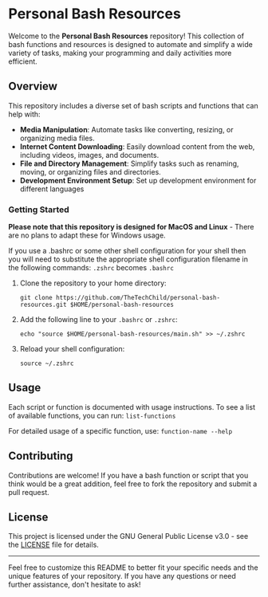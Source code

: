 # Personal Bash Resources

Welcome to the **Personal Bash Resources** repository! This collection of bash functions and resources is designed to automate and simplify a wide variety of tasks, making your programming and daily activities more efficient.

## Overview

This repository includes a diverse set of bash scripts and functions that can help with:

- **Media Manipulation**: Automate tasks like converting, resizing, or organizing media files.
- **Internet Content Downloading**: Easily download content from the web, including videos, images, and documents.
- **File and Directory Management**: Simplify tasks such as renaming, moving, or organizing files and directories.
- **Development Environment Setup**: Set up development environment for different languages

### Getting Started

**Please note that this repository is designed for MacOS and Linux** - There are no plans to adapt these for Windows usage.

If you use a .bashrc or some other shell configuration for your shell then you will need to substitute the appropriate shell configuration filename in the following commands: `.zshrc` becomes `.bashrc`

1. Clone the repository to your home directory:
   ```
   git clone https://github.com/TheTechChild/personal-bash-resources.git $HOME/personal-bash-resources
   ```

2. Add the following line to your `.bashrc` or `.zshrc`:
   ```
   echo "source $HOME/personal-bash-resources/main.sh" >> ~/.zshrc
   ```

3. Reload your shell configuration:
   ```
   source ~/.zshrc
   ```

## Usage

Each script or function is documented with usage instructions. To see a list of available functions, you can run: `list-functions`

For detailed usage of a specific function, use: `function-name --help`

## Contributing

Contributions are welcome! If you have a bash function or script that you think would be a great addition, feel free to fork the repository and submit a pull request.

## License

This project is licensed under the GNU General Public License v3.0 - see the [LICENSE](LICENSE) file for details.

---

Feel free to customize this README to better fit your specific needs and the unique features of your repository. If you have any questions or need further assistance, don't hesitate to ask!